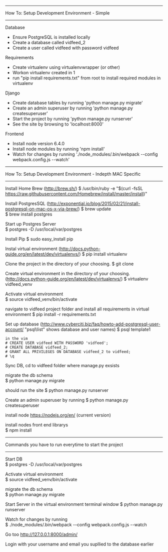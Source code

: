 **********************************************************************

How To: Setup Development Environment - Simple

**********************************************************************

Database

- Ensure PostgreSQL is installed locally
- Create a database called vidfeed_2
- Create a user called vidfeed with password vidfeed


Requirements

- Create virtualenv using virtualenvwrapper (or other)
- Workon virtualenv created in 1
- run "pip install requirements.txt" from root to install required modules in virtualenv

Django

- Create database tables by running 'python manage.py migrate'
- Create an admin superuser by running 'python manage.py createsuperuser'
- Start the project by running 'python manage.py runserver'
- See the site by browsing to 'localhost:8000'


Frontend

- Install node version 6.4.0
- Install node modules by running 'npm install'
- Watch for changes by running './node_modules/.bin/webpack --config webpack.config.js --watch'



**********************************************************************

How To: Setup Development Environment - Indepth MAC Specific

**********************************************************************

Install Home Brew (http://brew.sh/)
	$ /usr/bin/ruby -e "$(curl -fsSL https://raw.githubusercontent.com/Homebrew/install/master/install)"

Install PostgresSQL (http://exponential.io/blog/2015/02/21/install-postgresql-on-mac-os-x-via-brew/)
	$ brew update	
	$ brew install postgres			

Start up Postgres Server	
	$ postgres -D /usr/local/var/postgres			
					
Install Pip	
	$ sudo easy_install pip			
					
Instal virtual environment (http://docs.python-guide.org/en/latest/dev/virtualenvs/)
	$ pip install virtualenv	
					
Clone the project in the directory of your choosing.
	$ git clone 		
					
Create virtual environment in the directory of your choosing. (http://docs.python-guide.org/en/latest/dev/virtualenvs/)
	$ virtualenv vidfeed_venv	

Activate virtual environment	
	$ source vidfeed_venv/bin/activate			
					
navigate to vidfeed project folder and install all requirements in virtual environment 
	$ pip install -r requirements.txt			
					
Set up database	(http://www.cyberciti.biz/faq/howto-add-postgresql-user-account/	"psql\list"	shows database and user names)
	$ psql template1 

	in the vim	
	# CREATE USER vidfeed WITH PASSWORD 'vidfeed';			
	# CREATE DATABASE vidfeed_2;			
	# GRANT ALL PRIVILEGES ON DATABASE vidfeed_2 to vidfeed;			
	# \q			
		

Sync DB, cd to vidfeed folder where manage.py exsists			
		
migrate the db schema	
	$ python manage.py migrate			

should run the site	
	$ python manage.py runserver

Create an admin superuser by running 
	$ python manage.py createsuperuser

install node
	https://nodejs.org/en/ (current version)

install nodes front end librarys	
	$ npm install



**********************************************************************

Commands you have to run everytime to start the project

**********************************************************************

Start DB		
	$ postgres -D /usr/local/var/postgres


Activate virtual environment	
	$ source vidfeed_venv/bin/activate
		
migrate the db schema	
	$ python manage.py migrate

Start Server in the virtual environment terminal window
	$ python manage.py runserver

Watch for changes by running 	
	$ ./node_modules/.bin/webpack --config webpack.config.js --watch	
		
Go too
	http://127.0.0.1:8000/admin/
	
Login with your username and email you supllied to the database earlier